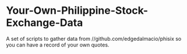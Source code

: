 # Your-Own-Philippine-Stock-Exchange-Data

A set of scripts to gather data from //github.com/edgedalmacio/phisix so you can have a record of your own quotes.
